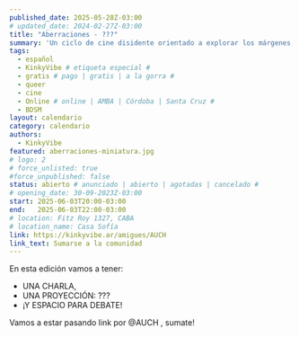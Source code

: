 ```yaml
---
published_date: 2025-05-28Z-03:00
# updated_date: 2024-02-27Z-03:00
title: "Aberraciones - ???"
summary: 'Un ciclo de cine disidente orientado a explorar los márgenes de aquellas sexualidades, modos de vida, cuerpos e identidades menos trabajadas en el cine.'
tags:
  - español
  - KinkyVibe # etiqueta especial #
  - gratis # pago | gratis | a la gorra #
  - queer
  - cine
  - Online # online | AMBA | Córdoba | Santa Cruz #
  - BDSM
layout: calendario
category: calendario
authors:
  - KinkyVibe
featured: aberraciones-miniatura.jpg
# logo: 2
# force_unlisted: true
#force_unpublished: false
status: abierto # anunciado | abierto | agotadas | cancelado #
# opening_date: 30-09-2023Z-03:00
start: 2025-06-03T20:00-03:00
end:   2025-06-03T22:00-03:00
# location: Fitz Roy 1327, CABA
# location_name: Casa Sofía
link: https://kinkyvibe.ar/amigues/AUCH
link_text: Sumarse a la comunidad
---
```

En esta edición vamos a tener:

- UNA CHARLA,
- UNA PROYECCIÓN: ???
- ¡Y ESPACIO PARA DEBATE!

Vamos a estar pasando link por @AUCH , sumate!

